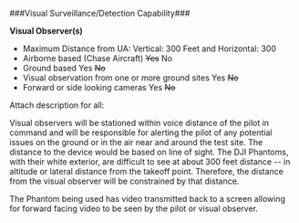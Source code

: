 ###Visual Surveillance/Detection Capability###

__Visual Observer(s)__

* Maximum Distance from UA:   Vertical: 300  Feet and  Horizontal: 300   
* Airborne based (Chase Aircraft)	      ~~Yes~~   No
* Ground based	      Yes   ~~No~~
* Visual observation from one or more ground sites   Yes   ~~No~~
* Forward or side looking cameras	      Yes   ~~No~~


Attach description for all:


Visual observers will be stationed within voice distance of the pilot in command and will be responsible for alerting the pilot of any potential issues on the ground or in the air near and around the test site. The distance to the device would be based on line of sight. The DJI Phantoms, with their white exterior, are difficult to see at about 300 feet distance -- in altitude or lateral distance from the takeoff point. Therefore, the distance from the visual observer will be constrained by that distance. 

The Phantom being used has video transmitted back to a screen allowing for forward facing video to be seen by the pilot or visual observer. 